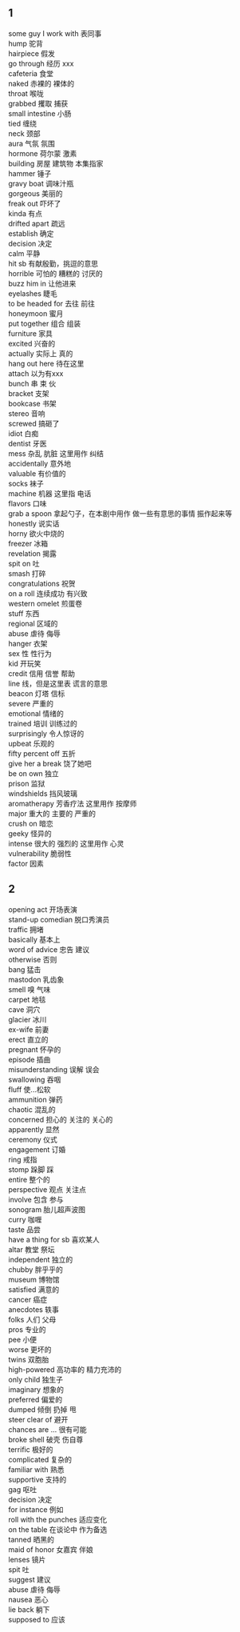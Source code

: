 ## 1

some guy I work with 表同事\
hump 驼背\
hairpiece 假发\
go through 经历 xxx\
cafeteria 食堂\
naked 赤裸的 裸体的\
throat 喉咙\
grabbed 攫取 捕获\
small intestine 小肠\
tied 缠绕\
neck 颈部\
aura 气氛 氛围\
hormone 荷尔蒙 激素\
building 房屋 建筑物 本集指家\
hammer 锤子\
gravy boat 调味汁瓶\
gorgeous 美丽的\
freak out 吓坏了\
kinda 有点\
drifted apart 疏远\
establish 确定\
decision 决定\
calm 平静\
hit sb 有献殷勤，挑逗的意思\
horrible 可怕的 糟糕的 讨厌的\
buzz him in 让他进来\
eyelashes 睫毛\
to be headed for 去往 前往\
honeymoon 蜜月\
put together 组合 组装\
furniture 家具\
excited 兴奋的\
actually 实际上 真的\
hang out here 待在这里\
attach 以为有xxx\
bunch 串 束 伙\
bracket 支架\
bookcase 书架\
stereo 音响\
screwed 搞砸了\
idiot 白痴\
dentist 牙医\
mess 杂乱 肮脏 这里用作 纠结\
accidentally 意外地\
valuable 有价值的\
socks 袜子\
machine 机器 这里指 电话\
flavors 口味\
grab a spoon 拿起勺子，在本剧中用作 做一些有意思的事情 振作起来等\
honestly 说实话\
horny 欲火中烧的\
freezer 冰箱\
revelation 揭露\
spit on 吐\
smash 打碎\
congratulations 祝贺\
on a roll 连续成功 有兴致\
western omelet 煎蛋卷\
stuff 东西\
regional 区域的\
abuse 虐待 侮辱\
hanger 衣架\
sex 性 性行为\
kid 开玩笑\
credit 信用 信誉 帮助\
line 线，但是这里表 谎言的意思\
beacon 灯塔 信标\
severe 严重的\
emotional 情绪的\
trained 培训 训练过的\
surprisingly 令人惊讶的\
upbeat 乐观的\
fifty percent off 五折\
give her a break 饶了她吧\
be on own 独立\
prison 监狱\
windshields 挡风玻璃\
aromatherapy 芳香疗法 这里用作 按摩师\
major 重大的 主要的 严重的\
crush on 暗恋\
geeky 怪异的\
intense 很大的 强烈的 这里用作 心灵\
vulnerability 脆弱性\
factor 因素

## 2
opening act 开场表演\
stand-up comedian 脱口秀演员\
traffic 拥堵\
basically 基本上\
word of advice 忠告 建议\
otherwise 否则\
bang 猛击\
mastodon 乳齿象\
smell 嗅 气味\
carpet 地毯\
cave 洞穴\
glacier 冰川\
ex-wife 前妻\
erect 直立的\
pregnant 怀孕的\
episode 插曲\
misunderstanding 误解 误会\
swallowing 吞咽\
fluff 使...松软\
ammunition 弹药\
chaotic 混乱的\
concerned 担心的 关注的 关心的\
apparently 显然\
ceremony 仪式\
engagement 订婚\
ring 戒指\
stomp 跺脚 踩\
entire 整个的\
perspective 观点 关注点\
involve 包含 参与\
sonogram 胎儿超声波图\
curry 咖喱\
taste 品尝\
have a thing for sb 喜欢某人\
altar 教堂 祭坛\
independent 独立的\
chubby 胖乎乎的\
museum 博物馆\
satisfied 满意的\
cancer 癌症\
anecdotes 轶事\
folks 人们 父母\
pros 专业的\
pee 小便\
worse 更坏的\
twins 双胞胎\
high-powered 高功率的 精力充沛的\
only child 独生子\
imaginary 想象的\
preferred 偏爱的\
dumped 倾倒 扔掉 甩\
steer clear of 避开\
chances are ... 很有可能\
broke shell 破壳 伤自尊\
terrific 极好的\
complicated 复杂的\
familiar with 熟悉\
supportive 支持的\
gag 呕吐\
decision 决定\
for instance 例如\
roll with the punches 适应变化\
on the table 在谈论中 作为备选\
tanned 晒黑的\
maid of honor 女嘉宾 伴娘\
lenses 镜片\
spit 吐\
suggest 建议\
abuse 虐待 侮辱\
nausea 恶心\
lie back 躺下\
supposed to 应该
